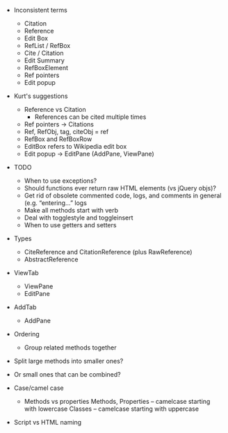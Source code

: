   * Inconsistent terms
    * Citation
    * Reference
    * Edit Box
    * RefList / RefBox
    * Cite / Citation
    * Edit Summary
    * RefBoxElement
    * Ref pointers
    * Edit popup

  * Kurt's suggestions
    * Reference vs Citation
      * References can be cited multiple times
    * Ref pointers -> Citations
    * Ref, RefObj, tag, citeObj = ref
    * RefBox and RefBoxRow
    * EditBox refers to Wikipedia edit box
    * Edit popup -> EditPane (AddPane, ViewPane)

  * TODO
    * When to use exceptions?
    * Should functions ever return raw HTML elements (vs jQuery objs)?
    * Get rid of obsolete commented code, logs, and comments in general (e.g. “entering…” logs
    * Make all methods start with verb
    * Deal with togglestyle and toggleinsert
    * When to use getters and setters

  * Types
    * CiteReference and CitationReference (plus RawReference)
    * AbstractReference

  * ViewTab
    * ViewPane
    * EditPane
  * AddTab
    * AddPane

  * Ordering
    * Group related methods together

  * Split large methods into smaller ones?
  * Or small ones that can be combined?

  * Case/camel case
    * Methods vs properties
Methods, Properties – camelcase starting with lowercase
Classes – camelcase starting with uppercase

  * Script vs HTML naming